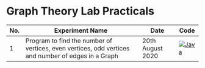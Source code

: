 # Graph Theory Lab Practicals

| No. | Experiment Name | Date | Code |
|-----|-----------------|------|------|
| 1 | Program to find the number of vertices, even vertices, odd vertices and number of edges in a Graph | 20th August 2020 | [![Java](https://img.icons8.com/color/40/000000/java-coffee-cup-logo.png)](src/Lab1.java) |  